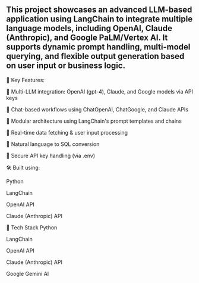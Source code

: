 ## This project showcases an advanced LLM-based application using LangChain to integrate multiple language models, including OpenAI, Claude (Anthropic), and Google PaLM/Vertex AI. It supports dynamic prompt handling, multi-model querying, and flexible output generation based on user input or business logic.

🚀 Key Features:

🔗 Multi-LLM integration: OpenAI (gpt-4), Claude, and Google models via API keys

🧠 Chat-based workflows using ChatOpenAI, ChatGoogle, and Claude APIs

🧩 Modular architecture using LangChain's prompt templates and chains

📡 Real-time data fetching & user input processing

💬 Natural language to SQL conversion

🔐 Secure API key handling (via .env)

🛠 Built using:

Python

LangChain

OpenAI API

Claude (Anthropic) API

🧰 Tech Stack
Python

LangChain

OpenAI API

Claude (Anthropic) API

Google Gemini AI